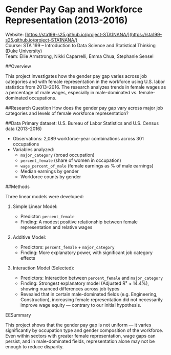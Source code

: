 # Gender Pay Gap and Workforce Representation (2013-2016)

Website: [https://sta199-s25.github.io/project-STA1NANA/](https://sta199-s25.github.io/project-STA1NANA/)  
Course: STA 199 – Introduction to Data Science and Statistical Thinking (Duke University)  
Team: Ellie Armstrong, Nikki Caparrelli, Emma Chua, Stephanie Sensel

##Overview

This project investigates how the gender pay gap varies across job categories and with female representation in the workforce using U.S. labor statistics from 2013–2016. The research analyzes trends in female wages as a percentage of male wages, especially in male-dominated vs. female-dominated occupations.

##Research Question
How does the gender pay gap vary across major job categories and levels of female workforce representation?

##Data
 Primary dataset: U.S. Bureau of Labor Statistics and U.S. Census data (2013–2016)
- Observations: 2,089 workforce-year combinations across 301 occupations
- Variables analyzed:
  - `major_category` (broad occupation)
  - `percent_female` (share of women in occupation)
  - `wage_percent_of_male` (female earnings as % of male earnings)
  - Median earnings by gender
  - Workforce counts by gender


##Methods

Three linear models were developed:

1. Simple Linear Model: 
   - Predictor: `percent_female`  
   - Finding: A modest positive relationship between female representation and relative wages

2. Additive Model:
   - Predictors: `percent_female` + `major_category`  
   - Finding: More explanatory power, with significant job category effects

3. Interaction Model (Selected): 
   - Predictors: Interaction between `percent_female` and `major_category`  
   - Finding: Strongest explanatory model (Adjusted R² ≈ 14.4%), showing nuanced differences across job types
   - Revealed that in certain male-dominated fields (e.g. Engineering, Construction), increasing female representation did not necessarily improve wage equity — contrary to our initial hypothesis.
  
EESummary

This project shows that the gender pay gap is not uniform — it varies significantly by occupation type and gender composition of the workforce. Even within sectors with greater female representation, wage gaps can persist, and in male-dominated fields, representation alone may not be enough to reduce disparity.
